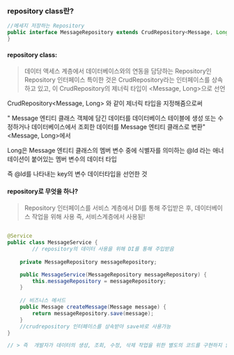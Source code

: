 ### repository class란?

```java
//메세지 저장하는 Repository
public interface MessageRepository extends CrudRepository<Message, Long> {
}

```
#### repository class:
> 데이터 액세스 계층에서 데이터베이스와의 연동을 담당하는 Repository인 Repository 인터페이스
> 특이한 것은 CrudRepository라는 인터페이스를 상속하고 있고, 이 CrudRepository의 제너릭 타입이 <Message, Long>으로 선언

CrudRepository<Message, Long> 와 같이 제너릭 타입을 지정해줌으로써 

 " Message 엔티티 클래스 객체에 담긴 데이터를 데이터베이스 테이블에 
생성 또는 수정하거나 데이터베이스에서 조회한 데이터를 Message 엔티티 클래스로 변환" 
<Message, Long>에서 

Long은 Message 엔티티 클래스의 멤버 변수 중에 식별자를 의미하는 @Id 라는 애너테이션이 붙어있는 멤버 변수의 데이터 타입

즉 @Id를 나타내는 key의 변수 데이터타입을 선언한 것 

#### repository로 무엇을 하나?

>Repository 인터페이스를 서비스 계층에서 DI를 통해 주입받은 후, 데이터베이스 작업을 위해 사용
>즉, 서비스계층에서 사용됨! 


```java

@Service
public class MessageService {
		// repository의 데이터 사용을 위해 DI를 통해 주입받음 
    
    private MessageRepository messageRepository;

    public MessageService(MessageRepository messageRepository) {
        this.messageRepository = messageRepository;
    }
    
    // 비즈니스 메서드 
    public Message createMessage(Message message) {
        return messageRepository.save(message); 
    }
    //crudrepository 인터페이스를 상속받아 save바로 사용가능 
}

// > 즉  개발자가 데이터의 생성, 조회, 수정, 삭제 작업을 위한 별도의 코드를 구현하지 않아도 CrudRepository가 이 작업을 대신해주는 역할을 해줌
```
